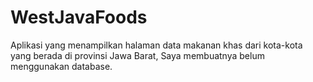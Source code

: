 # WestJavaFoods
Aplikasi yang menampilkan halaman data makanan khas dari kota-kota yang berada di provinsi Jawa Barat, Saya membuatnya belum menggunakan database.
